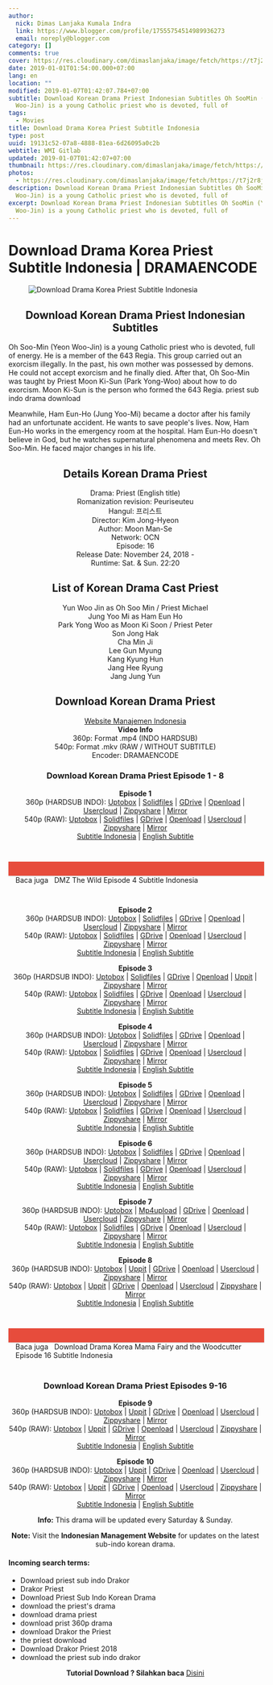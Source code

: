 ```yaml
---
author:
  nick: Dimas Lanjaka Kumala Indra
  link: https://www.blogger.com/profile/17555754514989936273
  email: noreply@blogger.com
category: []
comments: true
cover: https://res.cloudinary.com/dimaslanjaka/image/fetch/https://t7j2r8j8.stackpathcdn.com/wp-content/uploads/2018/11/Download-Drama-Korea-Priest-Subtitle-Indonesia-678x381.jpg
date: 2019-01-01T01:54:00.000+07:00
lang: en
location: ""
modified: 2019-01-07T01:42:07.784+07:00
subtitle: Download Korean Drama Priest Indonesian Subtitles Oh SooMin (Yeon
  Woo-Jin) is a young Catholic priest who is devoted, full of
tags:
  - Movies
title: Download Drama Korea Priest Subtitle Indonesia
type: post
uuid: 19131c52-07a8-4888-81ea-6d26095a0c2b
webtitle: WMI Gitlab
updated: 2019-01-07T01:42:07+07:00
thumbnail: https://res.cloudinary.com/dimaslanjaka/image/fetch/https://t7j2r8j8.stackpathcdn.com/wp-content/uploads/2018/11/Download-Drama-Korea-Priest-Subtitle-Indonesia-678x381.jpg
photos:
  - https://res.cloudinary.com/dimaslanjaka/image/fetch/https://t7j2r8j8.stackpathcdn.com/wp-content/uploads/2018/11/Download-Drama-Korea-Priest-Subtitle-Indonesia-678x381.jpg
description: Download Korean Drama Priest Indonesian Subtitles Oh SooMin (Yeon
  Woo-Jin) is a young Catholic priest who is devoted, full of
excerpt: Download Korean Drama Priest Indonesian Subtitles Oh SooMin (Yeon
  Woo-Jin) is a young Catholic priest who is devoted, full of
---
```


<h1 for="title" class="notranslate">Download Drama Korea Priest Subtitle Indonesia | DRAMAENCODE</h1>  <div>  <div class="entry-content clearfix">  <figure class="entry-thumbnail"><img src="https://res.cloudinary.com/dimaslanjaka/image/fetch/https://t7j2r8j8.stackpathcdn.com/wp-content/uploads/2018/11/Download-Drama-Korea-Priest-Subtitle-Indonesia-678x381.jpg" alt="Download Drama Korea Priest Subtitle Indonesia" title="Download Korean Drama Priest Indonesian Subtitles" class="notranslate"></figure><h2 style="text-align: center;"> <span class="notranslate"> Download Korean Drama Priest Indonesian Subtitles</span> </h2>  <p> <span class="notranslate"> Oh Soo-Min (Yeon Woo-Jin) is a young Catholic priest who is devoted, full of energy.</span> <span class="notranslate"> He is a member of the 643 Regia.</span> <span class="notranslate"> This group carried out an exorcism illegally.</span> <span class="notranslate"> In the past, his own mother was possessed by demons.</span> <span class="notranslate"> He could not accept exorcism and he finally died.</span> <span class="notranslate"> After that, Oh Soo-Min was taught by Priest Moon Ki-Sun (Park Yong-Woo) about how to do exorcism.</span> <span class="notranslate"> Moon Ki-Sun is the person who formed the 643 Regia.</span> <span class="notranslate"> priest sub indo drama download</span> </p>  <p> <span class="notranslate"> Meanwhile, Ham Eun-Ho (Jung Yoo-Mi) became a doctor after his family had an unfortunate accident.</span> <span class="notranslate"> He wants to save people's lives.</span> <span class="notranslate"> Now, Ham Eun-Ho works in the emergency room at the hospital.</span> <span class="notranslate"> Ham Eun-Ho doesn't believe in God, but he watches supernatural phenomena and meets Rev. Oh Soo-Min.</span> <span class="notranslate"> He faced major changes in his life.</span> </p>  <h2 style="text-align: center;"> <span class="notranslate"> Details Korean Drama Priest</span> </h2>  <p style="text-align: center;"> <span class="notranslate"> Drama: Priest (English title)</span> <br><span class="notranslate"> Romanization revision: Peuriseuteu</span> <br><span class="notranslate"> Hangul: 프리스트</span> <br><span class="notranslate"> Director: Kim Jong-Hyeon</span> <br><span class="notranslate"> Author: Moon Man-Se</span> <br><span class="notranslate"> Network: OCN</span> <br><span class="notranslate"> Episode: 16</span> <br><span class="notranslate"> Release Date: November 24, 2018 -</span> <br><span class="notranslate"> Runtime: Sat.</span> <span class="notranslate"> &amp; Sun.</span> <span class="notranslate"> 22:20</span> </p>  <h2 style="text-align: center;"> <span class="notranslate"> List of Korean Drama Cast Priest</span> </h2>  <p style="text-align: center;"> <span class="notranslate"> Yun Woo Jin as Oh Soo Min / Priest Michael</span> <br><span class="notranslate"> Jung Yoo Mi as Ham Eun Ho</span> <br><span class="notranslate"> Park Yong Woo as Moon Ki Soon / Priest Peter</span> <br><span class="notranslate"> Son Jong Hak</span> <br><span class="notranslate"> Cha Min Ji</span> <br><span class="notranslate"> Lee Gun Myung</span> <br><span class="notranslate"> Kang Kyung Hun</span> <br><span class="notranslate"> Jang Hee Ryung</span> <br><span class="notranslate"> Jang Jung Yun</span> </p>  <h2 style="text-align: center;"> <span class="notranslate"> Download Korean Drama Priest</span> </h2>  <p style="text-align: center;"> <a href="https://web-manajemen.blogspot.com/p/search.html?q=" data-wpel-link="internal" class="notranslate" target="_blank">Website Manajemen Indonesia</a> <br><span class="notranslate"> <strong>Video Info</strong></span> <br><span class="notranslate"> 360p: Format .mp4 (INDO HARDSUB)</span> <br><span class="notranslate"> 540p: Format .mkv (RAW / WITHOUT SUBTITLE)</span> <br><span class="notranslate"> Encoder: DRAMAENCODE</span> </p>  <h3 style="text-align: center;"> <span class="notranslate"> Download Korean Drama Priest Episode 1 - 8</span> </h3>  <p style="text-align: center;"> <span class="notranslate"> <strong>Episode 1</strong></span> <strong><br></strong> <span class="notranslate"> 360p (HARDSUB INDO): <a href="https://uptobox.com/zv38po8h6sn9" data-wpel-link="external" target="_blank" rel="noopener noreferer nofollow" class="notranslate">Uptobox</a> |</span> <span class="notranslate"> <a href="http://www.solidfiles.com/v/aZq7mG57mzdPY" data-wpel-link="external" target="_blank" rel="noopener noreferer nofollow" class="notranslate">Solidfiles</a> |</span> <span class="notranslate"> <a href="https://drive.google.com/uc?id=1G1ejYQqFFcb4k9VcVoyTtnSq22u97IVt&amp;export=download" data-wpel-link="external" target="_blank" rel="noopener noreferer nofollow" class="notranslate">GDrive</a> |</span> <span class="notranslate"> <a href="" data-wpel-link="external" target="_blank" rel="nofollow noopener noreferrer" class="notranslate">Openload</a> |</span> <span class="notranslate"> <a href="https://userscloud.com/l9tjn17r5q4j" data-wpel-link="external" target="_blank" rel="noopener noreferer nofollow" class="notranslate">Usercloud</a> |</span> <span class="notranslate"> <a href="https://www39.zippyshare.com/v/yhjsMLu7/file.html" data-wpel-link="external" target="_blank" rel="noopener noreferer nofollow" class="notranslate">Zippyshare</a> |</span> <a href="https://mirrorace.com/m/29w9s" data-wpel-link="external" target="_blank" rel="noopener noreferer nofollow" class="notranslate">Mirror</a> <br><span class="notranslate"> 540p (RAW): <a href="https://uptobox.com/rof8tfv4yzr3" data-wpel-link="external" target="_blank" rel="noopener noreferer nofollow" class="notranslate">Uptobox</a> |</span> <span class="notranslate"> <a href="http://www.solidfiles.com/v/qVGN7G7XKq2vv" data-wpel-link="external" target="_blank" rel="noopener noreferer nofollow" class="notranslate">Solidfiles</a> |</span> <span class="notranslate"> <a href="https://drive.google.com/uc?id=1Fa4oLQcwqk8iQVrwj4txRl-yRgESXuod&amp;export=download" data-wpel-link="external" target="_blank" rel="noopener noreferer nofollow" class="notranslate">GDrive</a> |</span> <span class="notranslate"> <a href="" data-wpel-link="external" target="_blank" rel="nofollow noopener noreferrer" class="notranslate">Openload</a> |</span> <span class="notranslate"> <a href="https://userscloud.com/i7b7m38u875c" data-wpel-link="external" target="_blank" rel="noopener noreferer nofollow" class="notranslate">Usercloud</a> |</span> <span class="notranslate"> <a href="https://www74.zippyshare.com/v/FonXdWy1/file.html" data-wpel-link="external" target="_blank" rel="noopener noreferer nofollow" class="notranslate">Zippyshare</a> |</span> <a href="https://mirrorace.com/m/1tybw" data-wpel-link="external" target="_blank" rel="noopener noreferer nofollow" class="notranslate">Mirror</a> <br><span class="notranslate"> <a href="https://subscene.com/subtitles/the-priest-peuriseuteu/indonesian/1887833" data-wpel-link="external" target="_blank" rel="noopener noreferer nofollow" class="notranslate">Subtitle Indonesia</a> |</span> <a href="https://subscene.com/subtitles/the-priest-peuriseuteu/english/1887706" data-wpel-link="external" target="_blank" rel="noopener noreferer nofollow" class="notranslate">English Subtitle</a> </p>  <div style="clear:both; margin-top:3em; margin-bottom:3em;" class="notranslate"> <a href="https://web-manajemen.blogspot.com/p/search.html?q=download%20dmz%20the%20wild" target="_blank" class="notranslate u02a768b01d7017289002d31e68acb2d2" data-wpel-link="internal"></a> <style>.u02a768b01d7017289002d31e68acb2d2{padding:0;margin:0;padding-top:1em!important;padding-bottom:1em!important;width:100%;display:block;font-weight:700;background-color:#E74C3C;border:0!important;border-left:4px solid #E74C3C!important;box-shadow:0 1px 2px rgba(0,0,0,.17);-moz-box-shadow:0 1px 2px rgba(0,0,0,.17);-o-box-shadow:0 1px 2px rgba(0,0,0,.17);-webkit-box-shadow:0 1px 2px rgba(0,0,0,.17);text-decoration:none}.u02a768b01d7017289002d31e68acb2d2:active,.u02a768b01d7017289002d31e68acb2d2:hover{opacity:1;transition:opacity 250ms;webkit-transition:opacity 250ms;text-decoration:none}.u02a768b01d7017289002d31e68acb2d2{transition:background-color 250ms;webkit-transition:background-color 250ms;opacity:1;transition:opacity 250ms;webkit-transition:opacity 250ms}.u02a768b01d7017289002d31e68acb2d2 .ctaText{font-weight:700;color:#000;text-decoration:none;font-size:16px}.u02a768b01d7017289002d31e68acb2d2 .postTitle{color:#ECF0F1;text-decoration:underline!important;font-size:16px}.u02a768b01d7017289002d31e68acb2d2:hover .postTitle{text-decoration:underline!important}</style>  <div style="padding-left:1em; padding-right:1em;" class="notranslate"> <span class="notranslate ctaText">Baca juga</span> &nbsp; <span class="notranslate postTitle">DMZ The Wild Episode 4 Subtitle Indonesia</span> </div>  </div>  <p style="text-align: center;"> <span class="notranslate"> <strong>Episode 2</strong></span> <strong><br></strong> <span class="notranslate"> 360p (HARDSUB INDO): <a href="https://uptobox.com/2siwxhh1y74h" data-wpel-link="external" target="_blank" rel="noopener noreferer nofollow" class="notranslate">Uptobox</a> |</span> <span class="notranslate"> <a href="http://www.solidfiles.com/v/gnRkNRVwend8N" data-wpel-link="external" target="_blank" rel="noopener noreferer nofollow" class="notranslate">Solidfiles</a> |</span> <span class="notranslate"> <a href="https://drive.google.com/uc?authuser=0&amp;id=1ycEldsrhi0HV_j80P13B1W1a70_Bax9n&amp;export=download" data-wpel-link="external" target="_blank" rel="noopener noreferer nofollow" class="notranslate">GDrive</a> |</span> <span class="notranslate"> <a href="" data-wpel-link="external" target="_blank" rel="nofollow noopener noreferrer" class="notranslate">Openload</a> |</span> <span class="notranslate"> <a href="https://userscloud.com/v65yn31z83hp" data-wpel-link="external" target="_blank" rel="noopener noreferer nofollow" class="notranslate">Usercloud</a> |</span> <span class="notranslate"> <a href="https://www60.zippyshare.com/v/2hcHLXg5/file.html" data-wpel-link="external" target="_blank" rel="noopener noreferer nofollow" class="notranslate">Zippyshare</a> |</span> <a href="https://mirrorace.com/m/2Pvbb" data-wpel-link="external" target="_blank" rel="noopener noreferer nofollow" class="notranslate">Mirror</a> <br><span class="notranslate"> 540p (RAW): <a href="https://uptobox.com/2v4v2g2m1tmy" data-wpel-link="external" target="_blank" rel="noopener noreferer nofollow" class="notranslate">Uptobox</a> |</span> <span class="notranslate"> <a href="http://www.solidfiles.com/v/NajRRGZRxWgqQ" data-wpel-link="external" target="_blank" rel="noopener noreferer nofollow" class="notranslate">Solidfiles</a> |</span> <span class="notranslate"> <a href="https://drive.google.com/uc?id=1k1_2eTVKzo2hkKDdL6Tjwck7kRbuqHVt&amp;export=download" data-wpel-link="external" target="_blank" rel="noopener noreferer nofollow" class="notranslate">GDrive</a> |</span> <span class="notranslate"> <a href="" data-wpel-link="external" target="_blank" rel="nofollow noopener noreferrer" class="notranslate">Openload</a> |</span> <span class="notranslate"> <a href="https://userscloud.com/g0lr47647cul" data-wpel-link="external" target="_blank" rel="noopener noreferer nofollow" class="notranslate">Usercloud</a> |</span> <span class="notranslate"> <a href="https://www108.zippyshare.com/v/4inAwrRO/file.html" data-wpel-link="external" target="_blank" rel="noopener noreferer nofollow" class="notranslate">Zippyshare</a> |</span> <a href="https://mirrorace.com/m/1tzhj" data-wpel-link="external" target="_blank" rel="noopener noreferer nofollow" class="notranslate">Mirror</a> <br><span class="notranslate"> <a href="https://subscene.com/subtitles/the-priest-peuriseuteu/indonesian/1888425" data-wpel-link="external" target="_blank" rel="noopener noreferer nofollow" class="notranslate">Subtitle Indonesia</a> |</span> <a href="https://subscene.com/subtitles/the-priest-peuriseuteu/english/1888220" data-wpel-link="external" target="_blank" rel="noopener noreferer nofollow" class="notranslate">English Subtitle</a> </p>  <p style="text-align: center;"> <span class="notranslate"> <strong>Episode 3</strong></span> <strong><br></strong> <span class="notranslate"> 360p (HARDSUB INDO): <a href="https://uptobox.com/tkagiodrwakq" data-wpel-link="external" target="_blank" rel="noopener noreferer nofollow" class="notranslate">Uptobox</a> |</span> <span class="notranslate"> <a href="http://www.solidfiles.com/v/GGKM2Ym7Gyge7" data-wpel-link="external" target="_blank" rel="noopener noreferer nofollow" class="notranslate">Solidfiles</a> |</span> <span class="notranslate"> <a href="https://drive.google.com/uc?authuser=0&amp;id=1h9PPgYHHnMuem36WXAljv1o7nLlBd2GB&amp;export=download" data-wpel-link="external" target="_blank" rel="noopener noreferer nofollow" class="notranslate">GDrive</a> |</span> <span class="notranslate"> <a href="" data-wpel-link="external" target="_blank" rel="nofollow noopener noreferrer" class="notranslate">Openload</a> |</span> <span class="notranslate"> <a href="http://uppit.com/blu0oaq97jyh" data-wpel-link="external" target="_blank" rel="noopener noreferer nofollow" class="notranslate">Uppit</a> |</span> <span class="notranslate"> <a href="https://www53.zippyshare.com/v/JcIhCZlp/file.html" data-wpel-link="external" target="_blank" rel="noopener noreferer nofollow" class="notranslate">Zippyshare</a> |</span> <a href="https://mirrorace.com/m/3vx9i" data-wpel-link="external" target="_blank" rel="noopener noreferer nofollow" class="notranslate">Mirror</a> <br><span class="notranslate"> 540p (RAW): <a href="https://uptobox.com/vvwnzjn6a9xi" data-wpel-link="external" target="_blank" rel="noopener noreferer nofollow" class="notranslate">Uptobox</a> |</span> <span class="notranslate"> <a href="http://www.solidfiles.com/v/DKvXD2QPZqv8v" data-wpel-link="external" target="_blank" rel="noopener noreferer nofollow" class="notranslate">Solidfiles</a> |</span> <span class="notranslate"> <a href="https://drive.google.com/uc?id=125a1vDkRTQ6qJZ0_V3TC1oieUfQfSZOn&amp;export=download" data-wpel-link="external" target="_blank" rel="noopener noreferer nofollow" class="notranslate">GDrive</a> |</span> <span class="notranslate"> <a href="" data-wpel-link="external" target="_blank" rel="nofollow noopener noreferrer" class="notranslate">Openload</a> |</span> <span class="notranslate"> <a href="https://userscloud.com/dazt6a2pl84y" data-wpel-link="external" target="_blank" rel="noopener noreferer nofollow" class="notranslate">Usercloud</a> |</span> <span class="notranslate"> <a href="https://www110.zippyshare.com/v/Sti7qQ5N/file.html" data-wpel-link="external" target="_blank" rel="noopener noreferer nofollow" class="notranslate">Zippyshare</a> |</span> <a href="https://mirrorace.com/m/2Pzvs" data-wpel-link="external" target="_blank" rel="noopener noreferer nofollow" class="notranslate">Mirror</a> <br><span class="notranslate"> <a href="https://subscene.com/subtitles/the-priest-peuriseuteu/indonesian/1891901" data-wpel-link="external" target="_blank" rel="noopener noreferer nofollow" class="notranslate">Subtitle Indonesia</a> |</span> <a href="https://subscene.com/subtitles/the-priest-peuriseuteu/english/1891658" data-wpel-link="external" target="_blank" rel="noopener noreferer nofollow" class="notranslate">English Subtitle</a> </p>  <p style="text-align: center;"> <span class="notranslate"> <strong>Episode 4</strong></span> <strong><br></strong> <span class="notranslate"> 360p (HARDSUB INDO): <a href="https://uptobox.com/gyjzup4jw7or" data-wpel-link="external" target="_blank" rel="noopener noreferer nofollow" class="notranslate">Uptobox</a> |</span> <span class="notranslate"> <a href="http://www.solidfiles.com/v/mXXjWWKdzMzzj" data-wpel-link="external" target="_blank" rel="noopener noreferer nofollow" class="notranslate">Solidfiles</a> |</span> <span class="notranslate"> <a href="https://drive.google.com/uc?authuser=0&amp;id=1WVdKN1cqVRwwii8VmrBVJG8HmZeQFEeK&amp;export=download" data-wpel-link="external" target="_blank" rel="noopener noreferer nofollow" class="notranslate">GDrive</a> |</span> <span class="notranslate"> <a href="" data-wpel-link="external" target="_blank" rel="nofollow noopener noreferrer" class="notranslate">Openload</a> |</span> <span class="notranslate"> <a href="https://userscloud.com/qqsgyjhuvz80" data-wpel-link="external" target="_blank" rel="noopener noreferer nofollow" class="notranslate">Usercloud</a> |</span> <span class="notranslate"> <a href="https://www91.zippyshare.com/v/1TmQmsi2/file.html" data-wpel-link="external" target="_blank" rel="noopener noreferer nofollow" class="notranslate">Zippyshare</a> |</span> <a href="https://mirrorace.com/m/2PAw2" data-wpel-link="external" target="_blank" rel="noopener noreferer nofollow" class="notranslate">Mirror</a> <br><span class="notranslate"> 540p (RAW): <a href="https://uptobox.com/piglffhyqnu3" data-wpel-link="external" target="_blank" rel="noopener noreferer nofollow" class="notranslate">Uptobox</a> |</span> <span class="notranslate"> <a href="http://www.solidfiles.com/v/VB4rGr4WvANqj" data-wpel-link="external" target="_blank" rel="noopener noreferer nofollow" class="notranslate">Solidfiles</a> |</span> <span class="notranslate"> <a href="https://drive.google.com/uc?id=1qR6nUFfkIaOm4FLC-5ReFXEAkbNrWC6j&amp;export=download" data-wpel-link="external" target="_blank" rel="noopener noreferer nofollow" class="notranslate">GDrive</a> |</span> <span class="notranslate"> <a href="" data-wpel-link="external" target="_blank" rel="nofollow noopener noreferrer" class="notranslate">Openload</a> |</span> <span class="notranslate"> <a href="https://userscloud.com/3q3w3uc7lbx0" data-wpel-link="external" target="_blank" rel="noopener noreferer nofollow" class="notranslate">Usercloud</a> |</span> <span class="notranslate"> <a href="https://www105.zippyshare.com/v/hm6lKIsr/file.html" data-wpel-link="external" target="_blank" rel="noopener noreferer nofollow" class="notranslate">Zippyshare</a> |</span> <a href="https://mirrorace.com/m/4Rshh" data-wpel-link="external" target="_blank" rel="noopener noreferer nofollow" class="notranslate">Mirror</a> <br><span class="notranslate"> <a href="https://subscene.com/subtitles/the-priest-peuriseuteu/indonesian/1892541" data-wpel-link="external" target="_blank" rel="noopener noreferer nofollow" class="notranslate">Subtitle Indonesia</a> |</span> <a href="https://subscene.com/subtitles/the-priest-peuriseuteu/english/1892260" data-wpel-link="external" target="_blank" rel="noopener noreferer nofollow" class="notranslate">English Subtitle</a> </p>  <p style="text-align: center;"> <span class="notranslate"> <strong>Episode 5</strong></span> <strong><br></strong> <span class="notranslate"> 360p (HARDSUB INDO): <a href="https://uptobox.com/fb2g0onj4uxo" data-wpel-link="external" target="_blank" rel="noopener noreferer nofollow" class="notranslate">Uptobox</a> |</span> <span class="notranslate"> <a href="http://www.solidfiles.com/v/5aaWDV2Zkv6pw" data-wpel-link="external" target="_blank" rel="noopener noreferer nofollow" class="notranslate">Solidfiles</a> |</span> <span class="notranslate"> <a href="https://drive.google.com/uc?authuser=0&amp;id=1HqVEGImHyNICtsKuEq9-AtruXmuPY8Jv&amp;export=download" data-wpel-link="external" target="_blank" rel="noopener noreferer nofollow" class="notranslate">GDrive</a> |</span> <span class="notranslate"> <a href="" data-wpel-link="external" target="_blank" rel="nofollow noopener noreferrer" class="notranslate">Openload</a> |</span> <span class="notranslate"> <a href="https://userscloud.com/dvijkjoayk71" data-wpel-link="external" target="_blank" rel="noopener noreferer nofollow" class="notranslate">Usercloud</a> |</span> <span class="notranslate"> <a href="https://www106.zippyshare.com/v/N6S1IiLp/file.html" data-wpel-link="external" target="_blank" rel="noopener noreferer nofollow" class="notranslate">Zippyshare</a> |</span> <a href="https://mirrorace.com/m/4RxTa" data-wpel-link="external" target="_blank" rel="noopener noreferer nofollow" class="notranslate">Mirror</a> <br><span class="notranslate"> 540p (RAW): <a href="https://uptobox.com/ltj1w5octs7n" data-wpel-link="external" target="_blank" rel="noopener noreferer nofollow" class="notranslate">Uptobox</a> |</span> <span class="notranslate"> <a href="http://www.solidfiles.com/v/PAAyRLGBVg66A" data-wpel-link="external" target="_blank" rel="noopener noreferer nofollow" class="notranslate">Solidfiles</a> |</span> <span class="notranslate"> <a href="https://drive.google.com/uc?id=1AknjrpUaZ5iFAvhlKBazp2-fz1mPEvNV&amp;export=download" data-wpel-link="external" target="_blank" rel="noopener noreferer nofollow" class="notranslate">GDrive</a> |</span> <span class="notranslate"> <a href="" data-wpel-link="external" target="_blank" rel="nofollow noopener noreferrer" class="notranslate">Openload</a> |</span> <span class="notranslate"> <a href="https://userscloud.com/q2igpppqenrb" data-wpel-link="external" target="_blank" rel="noopener noreferer nofollow" class="notranslate">Usercloud</a> |</span> <span class="notranslate"> <a href="https://www60.zippyshare.com/v/1d8ojoZy/file.html" data-wpel-link="external" target="_blank" rel="noopener noreferer nofollow" class="notranslate">Zippyshare</a> |</span> <a href="https://mirrorace.com/m/5xv3u" data-wpel-link="external" target="_blank" rel="noopener noreferer nofollow" class="notranslate">Mirror</a> <br><span class="notranslate"> <a href="https://subscene.com/subtitles/the-priest-peuriseuteu/indonesian/1895754" data-wpel-link="external" target="_blank" rel="noopener noreferer nofollow" class="notranslate">Subtitle Indonesia</a> |</span> <a href="https://subscene.com/subtitles/the-priest-peuriseuteu/english/1895628" data-wpel-link="external" target="_blank" rel="noopener noreferer nofollow" class="notranslate">English Subtitle</a> </p>  <p style="text-align: center;"> <span class="notranslate"> <strong>Episode 6</strong></span> <strong><br></strong> <span class="notranslate"> 360p (HARDSUB INDO): <a href="https://uptobox.com/6ri440zcd00z" data-wpel-link="external" target="_blank" rel="noopener noreferer nofollow" class="notranslate">Uptobox</a> |</span> <span class="notranslate"> <a href="http://www.solidfiles.com/v/VBBnWwxDWkzw2" data-wpel-link="external" target="_blank" rel="noopener noreferer nofollow" class="notranslate">Solidfiles</a> |</span> <span class="notranslate"> <a href="https://drive.google.com/uc?id=1f24L5nc3c8M1A6mIyV4nOIb5P3y9z_To&amp;export=download" data-wpel-link="external" target="_blank" rel="noopener noreferer nofollow" class="notranslate">GDrive</a> |</span> <span class="notranslate"> <a href="" data-wpel-link="external" target="_blank" rel="nofollow noopener noreferrer" class="notranslate">Openload</a> |</span> <span class="notranslate"> <a href="https://userscloud.com/hutvqo7u37bb" data-wpel-link="external" target="_blank" rel="noopener noreferer nofollow" class="notranslate">Usercloud</a> |</span> <span class="notranslate"> <a href="https://www77.zippyshare.com/v/GWyM0qs6/file.html" data-wpel-link="external" target="_blank" rel="noopener noreferer nofollow" class="notranslate">Zippyshare</a> |</span> <a href="https://mirrorace.com/m/4bBjR" data-wpel-link="external" target="_blank" rel="noopener noreferer nofollow" class="notranslate">Mirror</a> <br><span class="notranslate"> 540p (RAW): <a href="https://uptobox.com/3z5gcpgt5xys" data-wpel-link="external" target="_blank" rel="noopener noreferer nofollow" class="notranslate">Uptobox</a> |</span> <span class="notranslate"> <a href="http://www.solidfiles.com/v/DKK26g4PvjyG5" data-wpel-link="external" target="_blank" rel="noopener noreferer nofollow" class="notranslate">Solidfiles</a> |</span> <span class="notranslate"> <a href="https://drive.google.com/uc?id=1eW5yPYshVtM5DNszkaxibpJwg3RZubcz&amp;export=download" data-wpel-link="external" target="_blank" rel="noopener noreferer nofollow" class="notranslate">GDrive</a> |</span> <span class="notranslate"> <a href="" data-wpel-link="external" target="_blank" rel="nofollow noopener noreferrer" class="notranslate">Openload</a> |</span> <span class="notranslate"> <a href="https://userscloud.com/pfm5knxpbqmi" data-wpel-link="external" target="_blank" rel="noopener noreferer nofollow" class="notranslate">Usercloud</a> |</span> <span class="notranslate"> <a href="https://www5.zippyshare.com/v/gXX9sLX0/file.html" data-wpel-link="external" target="_blank" rel="noopener noreferer nofollow" class="notranslate">Zippyshare</a> |</span> <a href="https://mirrorace.com/m/4bAU2" data-wpel-link="external" target="_blank" rel="noopener noreferer nofollow" class="notranslate">Mirror</a> <br><span class="notranslate"> <a href="https://subscene.com/subtitles/the-priest-peuriseuteu/indonesian/1896235" data-wpel-link="external" target="_blank" rel="noopener noreferer nofollow" class="notranslate">Subtitle Indonesia</a> |</span> <a href="https://subscene.com/subtitles/the-priest-peuriseuteu/english/1896132" data-wpel-link="external" target="_blank" rel="noopener noreferer nofollow" class="notranslate">English Subtitle</a> </p>  <p style="text-align: center;"> <span class="notranslate"> <strong>Episode 7</strong></span> <strong><br></strong> <span class="notranslate"> 360p (HARDSUB INDO): <a href="https://uptobox.com/qwcvuwyzyi3z" data-wpel-link="external" target="_blank" rel="noopener noreferer nofollow" class="notranslate">Uptobox</a> |</span> <span class="notranslate"> <a href="https://www.mp4upload.com/xopyaxutj678" data-wpel-link="external" target="_blank" rel="noopener noreferer nofollow" class="notranslate">Mp4upload</a> |</span> <span class="notranslate"> <a href="https://drive.google.com/uc?id=1fnUnUTUgan7uEs-cQCilBTQzzOBsqdEf&amp;export=download" data-wpel-link="external" target="_blank" rel="noopener noreferer nofollow" class="notranslate">GDrive</a> |</span> <span class="notranslate"> <a href="" data-wpel-link="external" target="_blank" rel="nofollow noopener noreferrer" class="notranslate">Openload</a> |</span> <span class="notranslate"> <a href="https://userscloud.com/7ydex7idmi11" data-wpel-link="external" target="_blank" rel="noopener noreferer nofollow" class="notranslate">Usercloud</a> |</span> <span class="notranslate"> <a href="https://www6.zippyshare.com/v/LNDVeR8H/file.html" data-wpel-link="external" target="_blank" rel="noopener noreferer nofollow" class="notranslate">Zippyshare</a> |</span> <a href="https://mirrorace.com/m/4REed" data-wpel-link="external" target="_blank" rel="noopener noreferer nofollow" class="notranslate">Mirror</a> <br><span class="notranslate"> 540p (RAW): <a href="https://uptobox.com/h59rc4hrfrvd" data-wpel-link="external" target="_blank" rel="noopener noreferer nofollow" class="notranslate">Uptobox</a> |</span> <span class="notranslate"> <a href="http://www.solidfiles.com/v/gnNnPX43YZApA" data-wpel-link="external" target="_blank" rel="noopener noreferer nofollow" class="notranslate">Solidfiles</a> |</span> <span class="notranslate"> <a href="https://drive.google.com/uc?id=1HoEcxjRR8zSH4dEKjuERBDuVMb23rYSb&amp;export=download" data-wpel-link="external" target="_blank" rel="noopener noreferer nofollow" class="notranslate">GDrive</a> |</span> <span class="notranslate"> <a href="" data-wpel-link="external" target="_blank" rel="nofollow noopener noreferrer" class="notranslate">Openload</a> |</span> <span class="notranslate"> <a href="https://userscloud.com/0jhy97e4ch4c" data-wpel-link="external" target="_blank" rel="noopener noreferer nofollow" class="notranslate">Usercloud</a> |</span> <span class="notranslate"> <a href="https://www54.zippyshare.com/v/75P5lvKB/file.html" data-wpel-link="external" target="_blank" rel="noopener noreferer nofollow" class="notranslate">Zippyshare</a> |</span> <a href="https://mirrorace.com/m/4RDJd" data-wpel-link="external" target="_blank" rel="noopener noreferer nofollow" class="notranslate">Mirror</a> <br><span class="notranslate"> <a href="https://subscene.com/subtitles/the-priest-peuriseuteu/indonesian/1899416" data-wpel-link="external" target="_blank" rel="noopener noreferer nofollow" class="notranslate">Subtitle Indonesia</a> |</span> <a href="https://subscene.com/subtitles/the-priest-peuriseuteu/english/1899321" data-wpel-link="external" target="_blank" rel="noopener noreferer nofollow" class="notranslate">English Subtitle</a> </p>  <p style="text-align: center;"> <span class="notranslate"> <strong>Episode 8</strong></span> <strong><br></strong> <span class="notranslate"> 360p (HARDSUB INDO): <a href="https://uptobox.com/80tafuwfrtqk" data-wpel-link="external" target="_blank" rel="noopener noreferer nofollow" class="notranslate">Uptobox</a> |</span> <span class="notranslate"> <a href="http://uppit.com/zw71uk5e7vx7" data-wpel-link="external" target="_blank" rel="noopener noreferer nofollow" class="notranslate">Uppit</a> |</span> <span class="notranslate"> <a href="https://drive.google.com/uc?id=1EOJdUSBs5RFxRA_20XCfHOgEqFry_Brj&amp;export=download" data-wpel-link="external" target="_blank" rel="noopener noreferer nofollow" class="notranslate">GDrive</a> |</span> <span class="notranslate"> <a href="" data-wpel-link="external" target="_blank" rel="nofollow noopener noreferrer" class="notranslate">Openload</a> |</span> <span class="notranslate"> <a href="https://userscloud.com/uvdlx7w2xgs0" data-wpel-link="external" target="_blank" rel="noopener noreferer nofollow" class="notranslate">Usercloud</a> |</span> <span class="notranslate"> <a href="https://www116.zippyshare.com/v/r3FF8dxn/file.html" data-wpel-link="external" target="_blank" rel="noopener noreferer nofollow" class="notranslate">Zippyshare</a> |</span> <a href="https://mirrorace.com/m/3vK21" data-wpel-link="external" target="_blank" rel="noopener noreferer nofollow" class="notranslate">Mirror</a> <br><span class="notranslate"> 540p (RAW): <a href="https://uptobox.com/seyuo9z2gc4m" data-wpel-link="external" target="_blank" rel="noopener noreferer nofollow" class="notranslate">Uptobox</a> |</span> <span class="notranslate"> <a href="http://uppit.com/mmsq394rcl55" data-wpel-link="external" target="_blank" rel="noopener noreferer nofollow" class="notranslate">Uppit</a> |</span> <span class="notranslate"> <a href="https://drive.google.com/uc?id=1U0iq3FhwUNcOKVd95k_MOACnAmKXxVBb&amp;export=download" data-wpel-link="external" target="_blank" rel="noopener noreferer nofollow" class="notranslate">GDrive</a> |</span> <span class="notranslate"> <a href="" data-wpel-link="external" target="_blank" rel="nofollow noopener noreferrer" class="notranslate">Openload</a> |</span> <span class="notranslate"> <a href="https://userscloud.com/0ff82fsqx0zp" data-wpel-link="external" target="_blank" rel="noopener noreferer nofollow" class="notranslate">Usercloud</a> |</span> <span class="notranslate"> <a href="https://www119.zippyshare.com/v/sIgAEUei/file.html" data-wpel-link="external" target="_blank" rel="noopener noreferer nofollow" class="notranslate">Zippyshare</a> |</span> <a href="https://mirrorace.com/m/4REC9" data-wpel-link="external" target="_blank" rel="noopener noreferer nofollow" class="notranslate">Mirror</a> <br><span class="notranslate"> <a href="https://subscene.com/subtitles/the-priest-peuriseuteu/indonesian/1899945" data-wpel-link="external" target="_blank" rel="noopener noreferer nofollow" class="notranslate">Subtitle Indonesia</a> |</span> <a href="https://subscene.com/subtitles/the-priest-peuriseuteu/english/1899899" data-wpel-link="external" target="_blank" rel="noopener noreferer nofollow" class="notranslate">English Subtitle</a> </p>  <div style="clear:both; margin-top:3em; margin-bottom:3em;" class="notranslate"> <a href="https://web-manajemen.blogspot.com/p/search.html?q=download%20drama%20korea%20mama%20fairy%20and%20the%20woodcutter%20subtitle%20indonesia" target="_blank" class="notranslate ua4a7e39c0e92ad8dd65e098da4f7073a" data-wpel-link="internal"></a> <style>.ua4a7e39c0e92ad8dd65e098da4f7073a{padding:0;margin:0;padding-top:1em!important;padding-bottom:1em!important;width:100%;display:block;font-weight:700;background-color:#E74C3C;border:0!important;border-left:4px solid #E74C3C!important;box-shadow:0 1px 2px rgba(0,0,0,.17);-moz-box-shadow:0 1px 2px rgba(0,0,0,.17);-o-box-shadow:0 1px 2px rgba(0,0,0,.17);-webkit-box-shadow:0 1px 2px rgba(0,0,0,.17);text-decoration:none}.ua4a7e39c0e92ad8dd65e098da4f7073a:active,.ua4a7e39c0e92ad8dd65e098da4f7073a:hover{opacity:1;transition:opacity 250ms;webkit-transition:opacity 250ms;text-decoration:none}.ua4a7e39c0e92ad8dd65e098da4f7073a{transition:background-color 250ms;webkit-transition:background-color 250ms;opacity:1;transition:opacity 250ms;webkit-transition:opacity 250ms}.ua4a7e39c0e92ad8dd65e098da4f7073a .ctaText{font-weight:700;color:#000;text-decoration:none;font-size:16px}.ua4a7e39c0e92ad8dd65e098da4f7073a .postTitle{color:#ECF0F1;text-decoration:underline!important;font-size:16px}.ua4a7e39c0e92ad8dd65e098da4f7073a:hover .postTitle{text-decoration:underline!important}</style>  <div style="padding-left:1em; padding-right:1em;" class="notranslate"> <span class="notranslate ctaText">Baca juga</span> &nbsp; <span class="notranslate postTitle">Download Drama Korea Mama Fairy and the Woodcutter Episode 16 Subtitle Indonesia</span> </div>  </div>  <h3 style="text-align: center;"> <span class="notranslate"> Download Korean Drama Priest Episodes 9-16</span> </h3>  <p style="text-align: center;"> <span class="notranslate"> <strong>Episode 9</strong></span> <strong><br></strong> <span class="notranslate"> 360p (HARDSUB INDO): <a href="https://uptobox.com/wv3hqqo5iumy" data-wpel-link="external" target="_blank" rel="noopener noreferer nofollow" class="notranslate">Uptobox</a> |</span> <span class="notranslate"> <a href="http://uppit.com/ke5hvh0hzw33" data-wpel-link="external" target="_blank" rel="noopener noreferer nofollow" class="notranslate">Uppit</a> |</span> <span class="notranslate"> <a href="https://drive.google.com/uc?id=1qoVxUIZwOiUViAjhcfTjzbxe2Q_CZAId&amp;export=download" data-wpel-link="external" target="_blank" rel="noopener noreferer nofollow" class="notranslate">GDrive</a> |</span> <span class="notranslate"> <a href="" data-wpel-link="external" target="_blank" rel="nofollow noopener noreferrer" class="notranslate">Openload</a> |</span> <span class="notranslate"> <a href="https://userscloud.com/9bpty1fft2mf" data-wpel-link="external" target="_blank" rel="noopener noreferer nofollow" class="notranslate">Usercloud</a> |</span> <span class="notranslate"> <a href="https://www88.zippyshare.com/v/vDrreIO7/file.html" data-wpel-link="external" target="_blank" rel="noopener noreferer nofollow" class="notranslate">Zippyshare</a> |</span> <a href="https://mirrorace.com/m/3vP9m" data-wpel-link="external" target="_blank" rel="noopener noreferer nofollow" class="notranslate">Mirror</a> <br><span class="notranslate"> 540p (RAW): <a href="https://uptobox.com/0gs21lhws8d5" data-wpel-link="external" target="_blank" rel="noopener noreferer nofollow" class="notranslate">Uptobox</a> |</span> <span class="notranslate"> <a href="http://uppit.com/mbvzuxtn4j4d" data-wpel-link="external" target="_blank" rel="noopener noreferer nofollow" class="notranslate">Uppit</a> |</span> <span class="notranslate"> <a href="https://drive.google.com/uc?id=1bmxWRckr_l7VYCcDw7LUIs7ei533TZx5&amp;export=download" data-wpel-link="external" target="_blank" rel="noopener noreferer nofollow" class="notranslate">GDrive</a> |</span> <span class="notranslate"> <a href="" data-wpel-link="external" target="_blank" rel="nofollow noopener noreferrer" class="notranslate">Openload</a> |</span> <span class="notranslate"> <a href="https://userscloud.com/ojjjfm77reya" data-wpel-link="external" target="_blank" rel="noopener noreferer nofollow" class="notranslate">Usercloud</a> |</span> <span class="notranslate"> <a href="https://www39.zippyshare.com/v/lGcgkvM8/file.html" data-wpel-link="external" target="_blank" rel="noopener noreferer nofollow" class="notranslate">Zippyshare</a> |</span> <a href="https://mirrorace.com/m/4bM5s" data-wpel-link="external" target="_blank" rel="noopener noreferer nofollow" class="notranslate">Mirror</a> <br><span class="notranslate"> <a href="https://subscene.com/subtitles/the-priest-peuriseuteu/indonesian/1902827" data-wpel-link="external" target="_blank" rel="noopener noreferer nofollow" class="notranslate">Subtitle Indonesia</a> |</span> <a href="https://subscene.com/subtitles/the-priest-peuriseuteu/english/1902746" data-wpel-link="external" target="_blank" rel="noopener noreferer nofollow" class="notranslate">English Subtitle</a> </p>  <p style="text-align: center;"> <span class="notranslate"> <strong>Episode 10</strong></span> <strong><br></strong> <span class="notranslate"> 360p (HARDSUB INDO): <a href="https://uptobox.com/83xf501flzc6" data-wpel-link="external" target="_blank" rel="noopener noreferer nofollow" class="notranslate">Uptobox</a> |</span> <span class="notranslate"> <a href="http://uppit.com/is3xiiftva4l" data-wpel-link="external" target="_blank" rel="noopener noreferer nofollow" class="notranslate">Uppit</a> |</span> <span class="notranslate"> <a href="https://drive.google.com/uc?authuser=0&amp;id=13Hx0uu-5ZgJV39ppTuXQ6mnC3GhnoNBH&amp;export=download" data-wpel-link="external" target="_blank" rel="noopener noreferer nofollow" class="notranslate">GDrive</a> |</span> <span class="notranslate"> <a href="" data-wpel-link="external" target="_blank" rel="nofollow noopener noreferrer" class="notranslate">Openload</a> |</span> <span class="notranslate"> <a href="https://userscloud.com/lhs84agpp8e7" data-wpel-link="external" target="_blank" rel="noopener noreferer nofollow" class="notranslate">Usercloud</a> |</span> <span class="notranslate"> <a href="https://www16.zippyshare.com/v/FRX7elsl/file.html" data-wpel-link="external" target="_blank" rel="noopener noreferer nofollow" class="notranslate">Zippyshare</a> |</span> <a href="https://mirrorace.com/m/4bNwi" data-wpel-link="external" target="_blank" rel="noopener noreferer nofollow" class="notranslate">Mirror</a> <br><span class="notranslate"> 540p (RAW): <a href="https://uptobox.com/durbedoxh3fm" data-wpel-link="external" target="_blank" rel="noopener noreferer nofollow" class="notranslate">Uptobox</a> |</span> <span class="notranslate"> <a href="http://uppit.com/avrd07ciez8f" data-wpel-link="external" target="_blank" rel="noopener noreferer nofollow" class="notranslate">Uppit</a> |</span> <span class="notranslate"> <a href="https://drive.google.com/uc?id=19SxovdDq6YIulNtFj5yJhv01QdbJ53C2&amp;export=download" data-wpel-link="external" target="_blank" rel="noopener noreferer nofollow" class="notranslate">GDrive</a> |</span> <span class="notranslate"> <a href="" data-wpel-link="external" target="_blank" rel="nofollow noopener noreferrer" class="notranslate">Openload</a> |</span> <span class="notranslate"> <a href="https://userscloud.com/k09xzykz0fkr" data-wpel-link="external" target="_blank" rel="noopener noreferer nofollow" class="notranslate">Usercloud</a> |</span> <span class="notranslate"> <a href="https://www39.zippyshare.com/v/4npnVN6t/file.html" data-wpel-link="external" target="_blank" rel="noopener noreferer nofollow" class="notranslate">Zippyshare</a> |</span> <a href="https://mirrorace.com/m/4bN1Z" data-wpel-link="external" target="_blank" rel="noopener noreferer nofollow" class="notranslate">Mirror</a> <br><span class="notranslate"> <a href="https://subscene.com/subtitles/the-priest-peuriseuteu/indonesian/1903341" data-wpel-link="external" target="_blank" rel="noopener noreferer nofollow" class="notranslate">Subtitle Indonesia</a> |</span> <a href="https://subscene.com/subtitles/the-priest-peuriseuteu/english/1903244" data-wpel-link="external" target="_blank" rel="noopener noreferer nofollow" class="notranslate">English Subtitle</a> </p>  <p style="text-align: center;"> <span class="notranslate"> <strong>Info:</strong> This drama will be updated every Saturday &amp; Sunday.</span> </p>  <p style="text-align: center;"> <span class="notranslate"> <strong>Note:</strong> Visit the <strong>Indonesian Management Website</strong> for updates on the latest sub-indo korean drama.</span> </p>  <h4> <span class="notranslate"> Incoming search terms:</span> </h4>  <ul>  <li> <span class="notranslate"> Download priest sub indo Drakor</span> </li>  <li> <span class="notranslate"> Drakor Priest</span> </li>  <li> <span class="notranslate"> Download Priest Sub Indo Korean Drama</span> </li>  <li> <span class="notranslate"> download the priest's drama</span> </li>  <li> <span class="notranslate"> download drama priest</span> </li>  <li> <span class="notranslate"> download prist 360p drama</span> </li>  <li> <span class="notranslate"> download Drakor the Priest</span> </li>  <li> <span class="notranslate"> the priest download</span> </li>  <li> <span class="notranslate"> Download Drakor Priest 2018</span> </li>  <li> <span class="notranslate"> download the priest sub indo drakor</span> </li>  </ul>  <div class="notranslate code-block code-block-1" style="margin: 8px auto; text-align: center; display: block; clear: both;"> <b>Tutorial Download ? Silahkan baca</b> <a href="https://web-manajemen.blogspot.com/p/search.html?q=tutorial%20download%20di%20dramaencode" data-wpel-link="internal" class="notranslate" target="_blank">Disini</a> </div>  </div>  <!--original-->  </div>  <script src="https://codepen.io/dimaslanjaka/pen/aQRrbR.js"></script>